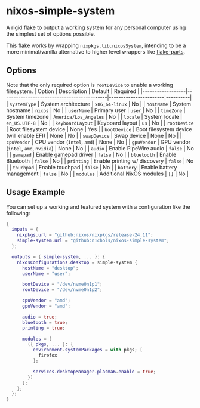 # nixos-simple-system
A rigid flake to output a working system for any personal computer using the simplest set of options possible.

This flake works by wrapping `nixpkgs.lib.nixosSystem`, intending to be a more minimal/vanilla alternative to higher level wrappers like [flake-parts](https://github.com/hercules-ci/flake-parts).

## Options
Note that the only required option is `rootDevice` to enable a working filesystem.
| Option           | Description                                | Default               | Required |
|------------------|--------------------------------------------|-----------------------|----------|
| `systemType`     | System architecture                        | `x86_64-linux`        | No       |
| `hostName`       | System hostname                            | `nixos`               | No       |
| `userName`       | Primary user                               | `user`                | No       |
| `timeZone`       | System timezone                            | `America/Los_Angeles` | No       |
| `locale`         | System locale                              | `en_US.UTF-8`         | No       |
| `keyboardLayout` | Keyboard layout                            | `us`                  | No       |
| `rootDevice`     | Root filesystem device                     | None                  | Yes      |
| `bootDevice`     | Boot filesystem device (will enable EFI)   | None                  | No       |
| `swapDevice`     | Swap device                                | None                  | No       |
| `cpuVendor`      | CPU vendor (`intel`, `amd`)                | None                  | No       |
| `gpuVendor`      | GPU vendor (`intel`, `amd`, `nvidia`)      | None                  | No       |
| `audio`          | Enable PipeWire audio                      | `false`               | No       |
| `gamepad`        | Enable gamepad driver                      | `false`               | No       |
| `bluetooth`      | Enable Bluetooth                           | `false`               | No       |
| `printing`       | Enable printing w/ discovery               | `false`               | No       |
| `touchpad`       | Enable touchpad                            | `false`               | No       |
| `battery`        | Enable battery management                  | `false`               | No       |
| `modules`        | Additional NixOS modules                   | `[]`                  | No       |

## Usage Example
You can set up a working and featured system with a configuration like the following:
```nix
{
  inputs = {
    nixpkgs.url = "github:nixos/nixpkgs/release-24.11";
    simple-system.url = "github:n1chols/nixos-simple-system";
  };

  outputs = { simple-system, ... }: {
    nixosConfigurations.desktop = simple-system {
      hostName = "desktop";
      userName = "user";

      bootDevice = "/dev/nvme0n1p1";
      rootDevice = "/dev/nvme0n1p2";

      cpuVendor = "amd";
      gpuVendor = "amd";

      audio = true;
      bluetooth = true;
      printing = true;

      modules = [
        ({ pkgs, ... }: {
          environment.systemPackages = with pkgs; [
            firefox
          ];

          services.desktopManager.plasma6.enable = true;
        })
      ];
    };
  };
}
```
